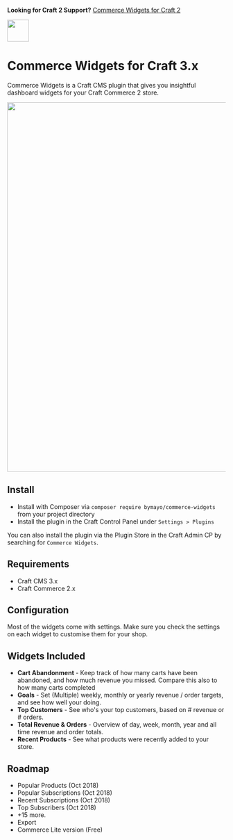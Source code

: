 **Looking for Craft 2 Support?** [Commerce Widgets for Craft 2](https://github.com/bymayo/craft-commerce-widgets/tree/craft-2)

<img src="https://raw.githubusercontent.com/bymayo/commerce-widgets/master/resources/icon.png" width="50">

# Commerce Widgets for Craft 3.x

Commerce Widgets is a Craft CMS plugin that gives you insightful dashboard widgets for your Craft Commerce 2 store.

<img src="https://raw.githubusercontent.com/bymayo/commerce-widgets/master/resources/screenshot.jpg" width="850">

## Install

- Install with Composer via `composer require bymayo/commerce-widgets` from your project directory
- Install the plugin in the Craft Control Panel under `Settings > Plugins`

You can also install the plugin via the Plugin Store in the Craft Admin CP by searching for `Commerce Widgets`.

## Requirements

- Craft CMS 3.x
- Craft Commerce 2.x

## Configuration

Most of the widgets come with settings. Make sure you check the settings on each widget to customise them for your shop.

## Widgets Included

- **Cart Abandonment** - Keep track of how many carts have been abandoned, and how much revenue you missed. Compare this also to how many carts completed
- **Goals** - Set (Multiple) weekly, monthly or yearly revenue / order targets, and see how well your doing.
- **Top Customers** - See who's your top customers, based on # revenue or # orders.
- **Total Revenue & Orders** - Overview of day, week, month, year and all time revenue and order totals. 
- **Recent Products** - See what products were recently added to your store.

## Roadmap

- Popular Products (Oct 2018)
- Popular Subscriptions (Oct 2018)
- Recent Subscriptions (Oct 2018)
- Top Subscribers (Oct 2018)
- +15 more.
- Export
- Commerce Lite version (Free)
